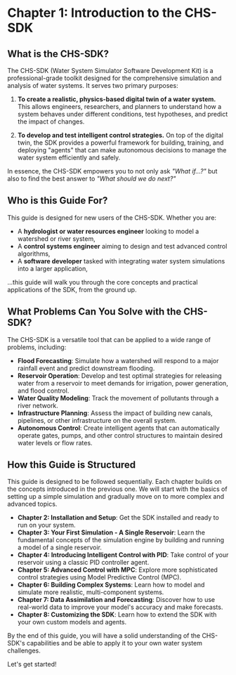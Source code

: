 # Chapter 1: Introduction to the CHS-SDK

## What is the CHS-SDK?

The CHS-SDK (Water System Simulator Software Development Kit) is a professional-grade toolkit designed for the comprehensive simulation and analysis of water systems. It serves two primary purposes:

1.  **To create a realistic, physics-based digital twin of a water system.** This allows engineers, researchers, and planners to understand how a system behaves under different conditions, test hypotheses, and predict the impact of changes.

2.  **To develop and test intelligent control strategies.** On top of the digital twin, the SDK provides a powerful framework for building, training, and deploying "agents" that can make autonomous decisions to manage the water system efficiently and safely.

In essence, the CHS-SDK empowers you to not only ask *"What if...?"* but also to find the best answer to *"What should we do next?"*

## Who is this Guide For?

This guide is designed for new users of the CHS-SDK. Whether you are:

*   A **hydrologist or water resources engineer** looking to model a watershed or river system,
*   A **control systems engineer** aiming to design and test advanced control algorithms,
*   A **software developer** tasked with integrating water system simulations into a larger application,

...this guide will walk you through the core concepts and practical applications of the SDK, from the ground up.

## What Problems Can You Solve with the CHS-SDK?

The CHS-SDK is a versatile tool that can be applied to a wide range of problems, including:

*   **Flood Forecasting**: Simulate how a watershed will respond to a major rainfall event and predict downstream flooding.
*   **Reservoir Operation**: Develop and test optimal strategies for releasing water from a reservoir to meet demands for irrigation, power generation, and flood control.
*   **Water Quality Modeling**: Track the movement of pollutants through a river network.
*   **Infrastructure Planning**: Assess the impact of building new canals, pipelines, or other infrastructure on the overall system.
*   **Autonomous Control**: Create intelligent agents that can automatically operate gates, pumps, and other control structures to maintain desired water levels or flow rates.

## How this Guide is Structured

This guide is designed to be followed sequentially. Each chapter builds on the concepts introduced in the previous one. We will start with the basics of setting up a simple simulation and gradually move on to more complex and advanced topics.

*   **Chapter 2: Installation and Setup**: Get the SDK installed and ready to run on your system.
*   **Chapter 3: Your First Simulation - A Single Reservoir**: Learn the fundamental concepts of the simulation engine by building and running a model of a single reservoir.
*   **Chapter 4: Introducing Intelligent Control with PID**: Take control of your reservoir using a classic PID controller agent.
*   **Chapter 5: Advanced Control with MPC**: Explore more sophisticated control strategies using Model Predictive Control (MPC).
*   **Chapter 6: Building Complex Systems**: Learn how to model and simulate more realistic, multi-component systems.
*   **Chapter 7: Data Assimilation and Forecasting**: Discover how to use real-world data to improve your model's accuracy and make forecasts.
*   **Chapter 8: Customizing the SDK**: Learn how to extend the SDK with your own custom models and agents.

By the end of this guide, you will have a solid understanding of the CHS-SDK's capabilities and be able to apply it to your own water system challenges.

Let's get started!
